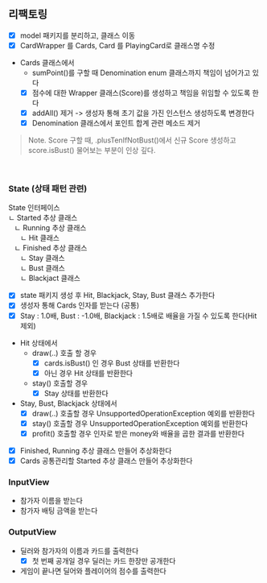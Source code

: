 ## 리팩토링
- [X] model 패키지를 분리하고, 클래스 이동
- [X] CardWrapper 를 Cards, Card 를 PlayingCard로 클래스명 수정
- Cards 클래스에서
  - sumPoint()를 구할 때 Denomination enum 클래스까지 책임이 넘어가고 있다
  - [X] 점수에 대한 Wrapper 클래스(Score)를 생성하고 책임을 위임할 수 있도록 한다
  - [X] addAll() 제거 -> 생성자 통해 초기 값을 가진 인스턴스 생성하도록 변경한다
  - [X] Denomination 클래스에서 포인트 합계 관련 메소드 제거

> Note. Score 구할 때, .plusTenIfNotBust()에서 신규 Score 생성하고 score.isBust() 물어보는 부분이 인상 깊다.

<br/>

### State (상태 패턴 관련)
State 인터페이스 </br>
ㄴ Started 추상 클래스 </br>
&nbsp;&nbsp;&nbsp;ㄴ Running 추상 클래스
<br/>
&nbsp;&nbsp;&nbsp;&nbsp;&nbsp;&nbsp;ㄴ Hit 클래스
<br/>
&nbsp;&nbsp;&nbsp;ㄴ Finished 추상 클래스 
<br/>
&nbsp;&nbsp;&nbsp;&nbsp;&nbsp;&nbsp;ㄴ Stay 클래스
<br/>
&nbsp;&nbsp;&nbsp;&nbsp;&nbsp;&nbsp;ㄴ Bust 클래스
<br/>
&nbsp;&nbsp;&nbsp;&nbsp;&nbsp;&nbsp;ㄴ Blackjact 클래스


- [X] state 패키지 생성 후 Hit, Blackjack, Stay, Bust 클래스 추가한다
- [X] 생성자 통해 Cards 인자를 받는다 (공통)
- [X] Stay : 1.0배, Bust : -1.0배, Blackjack : 1.5배로 배율을 가질 수 있도록 한다(Hit제외)
- Hit 상태에서 
  - draw(..) 호출 할 경우
    - [X] cards.isBust() 인 경우 Bust 상태를 반환한다
    - [X] 아닌 경우 Hit 상태를 반환한다
  - stay() 호출할 경우 
    - [X] Stay 상태를 반환한다
- Stay, Bust, Blackjack 상태에서 
  - [X] draw(..) 호출할 경우 UnsupportedOperationException 예외를 반환한다
  - [X] stay() 호출할 경우 UnsupportedOperationException 예외를 반환한다  
  - [X] profit() 호출할 경우 인자로 받은 money와 배율을 곱한 결과를 반환한다
-[X] Finished, Running 추상 클래스 만들어 추상화한다
-[X] Cards 공통관리할 Started 추상 클래스 만들어 추상화한다

### InputView 
- 참가자 이름을 받는다 
- 참가자 배팅 금액을 받는다

### OutputView
- 딜러와 참가자의 이름과 카드를 출력한다
  - [X] 첫 번째 공개일 경우 딜러는 카드 한장만 공개한다
- 게임이 끝나면 딜어와 플레이어의 점수를 출력한다